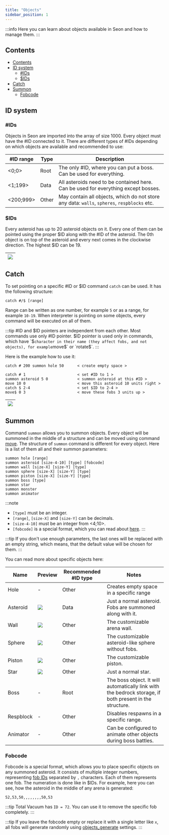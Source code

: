 ```yaml
---
title: "Objects"
sidebar_position: 1
---
```


:::info
Here you can learn about objects available in Seon and how to manage them.
:::

## Contents

- [Contents](#contents)
- [ID system](#id-system)
  - [#IDs](#ids)
  - [$IDs](#ids-1)
- [Catch](#catch)
- [Summon](#summon)
  - [Fobcode](#fobcode)

## ID system

### #IDs

Objects in Seon are imported into the array of size 1000. Every
object must have the #ID connected to it. There are different types of #IDs
depending on which objects are available and recommended to use:

| #ID range | Type  | Description                                                                                 |
| --------- | ----- | ------------------------------------------------------------------------------------------- |
| <0;0>     | Root  | The only #ID, where you can put a boss. Can be used for everything.                         |
| <1;199>   | Data  | All asteroids need to be contained here. Can be used for everything except bosses.          |
| <200;999> | Other | May contain all objects, which do not store any data: `walls`, `spheres`, `respblocks` etc. |

### $IDs

Every asteroid has up to 20 asteroid objects on it. Every one of them can be pointed using the proper $ID along
with the #ID of the asteroid. The 0th object is on top of the asteroid and every next comes in the clockwise
direction. The highest $ID can be 19.

| ![](/img/seon/SIDs.png) |
| ----------------------- |

## Catch

To set pointing on a specific #ID or $ID command `catch` can be used.
It has the following structure:

```text
catch #/$ [range]
```

Range can be written as one number, for example `5` or as a range, for example `10-19`.
When interpreter is pointing on some objects, every command will be executed on all of them.

:::tip
#ID and $ID pointers are independent from each other. Most commands use only #ID pointer.
$ID pointer is used only in commands, which have `$` character in their name (they affect fobs, and not objects), for example
`move$` or `rotate$`.
:::

Here is the example how to use it:

```text showLineNumbers
catch # 200 summon hole 50      < create empty space >
	
catch # 1                       < set #ID to 1 >
summon asteroid 5 0             < summon asteroid at this #ID >
move 10 0                       < move this asteroid 10 units right >
catch $ 2-4                     < set $ID to 2-4 >
move$ 0 3                       < move these fobs 3 units up >
```

| ![](/img/seon/catch.png) |
| ------------------------ |

## Summon

Command `summon` allows you to summon objects. Every object will be summoned
in the middle of a structure and can be moved using command [move](./Transformations#move).
The structure of `summon` command is different for every object. Here is a list of them all and their
summon parameters:

```text showLineNumbers
summon hole [range]
summon asteroid [size-4-10] [type] [fobcode]
summon wall [size-X] [size-Y] [type]
summon sphere [size-X] [size-Y] [type]
summon piston [size-X] [size-Y] [type]
summon boss [type]
summon star
summon monster
summon animator
```

:::note
+ `[type]` must be an integer.
+ `[range]`, `[size-X]` and `[size-Y]` can be decimals.
+ `[size-4-10]` must be an integer from <4;10>.
+ `[fobcode]` is a special format, which you can read about [here](#fobcode).
:::

:::tip
If you don't use enough parameters, the last ones will be replaced with an empty string, which means, that
the default value will be chosen for them.
:::

You can read more about specific objects here:

| Name      | Preview                     | Recommended #ID type | Notes                                                                                                   |
| --------- | --------------------------- | -------------------- | ------------------------------------------------------------------------------------------------------- |
| Hole      | -                           | Other                | Creates empty space in a specific range                                                                 |
| Asteroid  | ![](/img/seon/asteroid.png) | Data                 | Just a normal asteroid. Fobs are summoned along with it.                                                |
| Wall      | ![](/img/seon/wall.png)     | Other                | The customizable arena wall.                                                                            |
| Sphere    | ![](/img/seon/sphere.png)   | Other                | The customizable asteroid-like sphere without fobs.                                                     |
| Piston    | ![](/img/seon/piston.png)   | Other                | The customizable piston.                                                                                |
| Star      | ![](/img/seon/star.png)     | Other                | Just a normal star.                                                                                     |
| Boss      | -                           | Root                 | The boss object. It will automatically link with the bedrock storage, if both present in the structure. |
| Respblock | -                           | Other                | Disables respawns in a specific range.                                                                  |
| Animator  | -                           | Other                | Can be configured to animate other objects during boss battles.                                         |

### Fobcode

Fobcode is a special format, which allows you to place specific objects on
any summoned asteroid. It consists of multiple integer numbers,
representing [fob IDs](../GameData/ItemsAndObjects) separated by `,` characters.
Each of them represents one fob. The numeration is done like in $IDs. For example, here
you can see, how the asteroid in the middle of any arena is generated:

```text
52,53,50,,,,,,,,50,53
```

:::tip
Total Vacuum has `ID = 72`. You can use it to remove the specific fob completely.
:::

:::tip
If you leave the fobcode empty or replace it with a single letter like `x`, all fobs will generate randomly using [objects_generate](../DatapackInfo/ObjectsGenerate) settings.
:::
